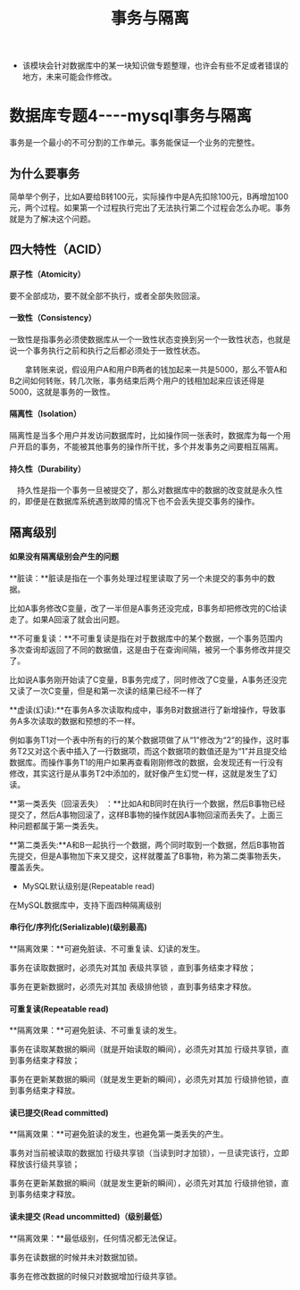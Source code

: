 ﻿---
layout: post
title:  "事务与隔离"
data: 星期日, 22. 三月 2020 04:24下午 
categories: 数据库
tags: 专题
---
* 该模块会针对数据库中的某一块知识做专题整理，也许会有些不足或者错误的地方，未来可能会作修改。

# 数据库专题4----mysql事务与隔离
事务是一个最小的不可分割的工作单元。事务能保证一个业务的完整性。


## 为什么要事务
简单举个例子，比如A要给B转100元，实际操作中是A先扣除100元，B再增加100元，两个过程。如果第一个过程执行完出了无法执行第二个过程会怎么办呢。事务就是为了解决这个问题。

## 四大特性（ACID）
#### 原子性（Atomicity）
要不全部成功，要不就全部不执行，或者全部失败回滚。

#### 一致性（Consistency）
一致性是指事务必须使数据库从一个一致性状态变换到另一个一致性状态，也就是说一个事务执行之前和执行之后都必须处于一致性状态。

　　拿转账来说，假设用户A和用户B两者的钱加起来一共是5000，那么不管A和B之间如何转账，转几次账，事务结束后两个用户的钱相加起来应该还得是5000，这就是事务的一致性。


#### 隔离性（Isolation）
隔离性是当多个用户并发访问数据库时，比如操作同一张表时，数据库为每一个用户开启的事务，不能被其他事务的操作所干扰，多个并发事务之间要相互隔离。


#### 持久性（Durability）
　持久性是指一个事务一旦被提交了，那么对数据库中的数据的改变就是永久性的，即便是在数据库系统遇到故障的情况下也不会丢失提交事务的操作。


## 隔离级别

#### 如果没有隔离级别会产生的问题
**脏读：**脏读是指在一个事务处理过程里读取了另一个未提交的事务中的数据。
>
比如A事务修改C变量，改了一半但是A事务还没完成，B事务却把修改完的C给读走了。如果A回滚了就会出问题。

**不可重复读：**不可重复读是指在对于数据库中的某个数据，一个事务范围内多次查询却返回了不同的数据值，这是由于在查询间隔，被另一个事务修改并提交了。
>
比如说A事务刚开始读了C变量，B事务完成了，同时修改了C变量，A事务还没完又读了一次C变量，但是和第一次读的结果已经不一样了

**虚读(幻读):**在事务A多次读取构成中，事务B对数据进行了新增操作，导致事务A多次读取的数据和预想的不一样。

>
例如事务T1对一个表中所有的行的某个数据项做了从“1”修改为“2”的操作，这时事务T2又对这个表中插入了一行数据项，而这个数据项的数值还是为“1”并且提交给数据库。而操作事务T1的用户如果再查看刚刚修改的数据，会发现还有一行没有修改，其实这行是从事务T2中添加的，就好像产生幻觉一样，这就是发生了幻读。

**第一类丢失（回滚丢失） ：**比如A和B同时在执行一个数据，然后B事物已经提交了，然后A事物回滚了，这样B事物的操作就因A事物回滚而丢失了。上面三种问题都属于第一类丢失。

**第二类丢失:**A和B一起执行一个数据，两个同时取到一个数据，然后B事物首先提交，但是A事物加下来又提交，这样就覆盖了B事物，称为第二类事物丢失，覆盖丢失。

* MySQL默认级别是(Repeatable read)

在MySQL数据库中，支持下面四种隔离级别
#### 串行化/序列化(Serializable)(级别最高)
**隔离效果：**可避免脏读、不可重复读、幻读的发生。

事务在读取数据时，必须先对其加 表级共享锁 ，直到事务结束才释放；

事务在更新数据时，必须先对其加 表级排他锁 ，直到事务结束才释放。

#### 可重复读(Repeatable read)
**隔离效果：**可避免脏读、不可重复读的发生。

事务在读取某数据的瞬间（就是开始读取的瞬间），必须先对其加 行级共享锁，直到事务结束才释放；

事务在更新某数据的瞬间（就是发生更新的瞬间），必须先对其加 行级排他锁，直到事务结束才释放。

#### 读已提交(Read committed)
**隔离效果：**可避免脏读的发生，也避免第一类丢失的产生。

事务对当前被读取的数据加 行级共享锁（当读到时才加锁），一旦读完该行，立即释放该行级共享锁；

事务在更新某数据的瞬间（就是发生更新的瞬间），必须先对其加 行级排他锁，直到事务结束才释放。

#### 读未提交 (Read uncommitted)（级别最低）
**隔离效果：**最低级别，任何情况都无法保证。

事务在读数据的时候并未对数据加锁。

事务在修改数据的时候只对数据增加行级共享锁。




















